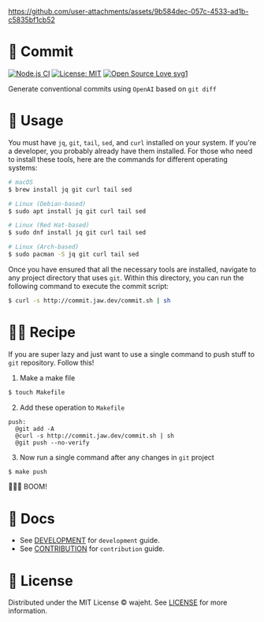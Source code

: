 https://github.com/user-attachments/assets/9b584dec-057c-4533-ad1b-c5835bf1cb52

# 🤖 Commit

[![Node.js CI](https://github.com/wajeht/commit/actions/workflows/ci.yml/badge.svg?branch=node)](https://github.com/wajeht/commit/actions/workflows/ci.yml) [![License: MIT](https://img.shields.io/badge/License-MIT-blue.svg)](https://github.com/wajeht/commit/blob/main/LICENSE) [![Open Source Love svg1](https://badges.frapsoft.com/os/v1/open-source.svg?v=103)](https://github.com/wajeht/commit)

Generate conventional commits using `OpenAI` based on `git diff`

# 📖 Usage

You must have `jq`, `git`, `tail`, `sed`, and `curl` installed on your system. If you're a developer, you probably already have them installed.
For those who need to install these tools, here are the commands for different operating systems:

```bash
# macOS
$ brew install jq git curl tail sed

# Linux (Debian-based)
$ sudo apt install jq git curl tail sed

# Linux (Red Hat-based)
$ sudo dnf install jq git curl tail sed

# Linux (Arch-based)
$ sudo pacman -S jq git curl tail sed
```

Once you have ensured that all the necessary tools are installed, navigate to any project directory that uses `git`. Within this directory, you can run the following command to execute the commit script:

```bash
$ curl -s http://commit.jaw.dev/commit.sh | sh
```

# 🧑‍🍳 Recipe

If you are super lazy and just want to use a single command to push stuff to `git` repository. Follow this!

1. Make a make file

```bash
$ touch Makefile
```

2. Add these operation to `Makefile`

```make
push:
  @git add -A
  @curl -s http://commit.jaw.dev/commit.sh | sh
  @git push --no-verify
```

3. Now run a single command after any changes in `git` project

```bash
$ make push
```

💋🎤👋 BOOM!

# 📑 Docs

- See [DEVELOPMENT](./docs/development.md) for `development` guide.
- See [CONTRIBUTION](./docs/contribution.md) for `contribution` guide.

# 📜 License

Distributed under the MIT License © wajeht. See [LICENSE](./LICENSE) for more information.
